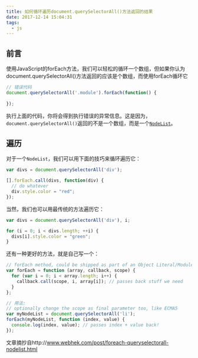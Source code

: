 ```yaml
---
title: 如何循环遍历document.querySelectorAll()方法返回的结果
date: 2017-12-14 15:04:31
tags: 
  - js
---
```


## 前言
使用JavaScript的forEach方法，我们可以轻松的循环一个数组，但如果你认为document.querySelectorAll()方法返回的应该是个数组，而使用forEach循环它
```js
// 错误代码
document.querySelectorAll('.module').forEach(function() {
  
});
```
执行上面的代码，你将会得到执行错误的异常信息。这是因为，`document.querySelectorAll()`返回的不是一个数组，而是一个[`NodeList`](https://developer.mozilla.org/zh-CN/docs/Web/API/NodeList)。

## 遍历
对于一个`NodeList`，我们可以用下面的技巧来循环遍历它：
```js
var divs = document.querySelectorAll('div');

[].forEach.call(divs, function(div) {
  // do whatever
  div.style.color = "red";
});
```
当然，我们也可以用最传统的方法遍历它：
```js
var divs = document.querySelectorAll('div'), i;

for (i = 0; i < divs.length; ++i) {
  divs[i].style.color = "green";
}
```
还有一种更好的方法，就是自己写一个：
```js
// forEach method, could be shipped as part of an Object Literal/Module
var forEach = function (array, callback, scope) {
  for (var i = 0; i < array.length; i++) {
    callback.call(scope, i, array[i]); // passes back stuff we need
  }
};

// 用法:
// optionally change the scope as final parameter too, like ECMA5
var myNodeList = document.querySelectorAll('li');
forEach(myNodeList, function (index, value) {
  console.log(index, value); // passes index + value back!
});
```
文章摘抄自http://www.webhek.com/post/foreach-queryselectorall-nodelist.html
